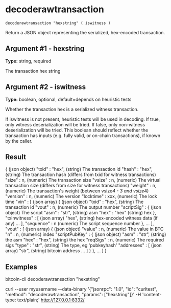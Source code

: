 # decoderawtransaction

`decoderawtransaction "hexstring" ( iswitness )`

Return a JSON object representing the serialized, hex-encoded transaction.

## Argument #1 - hexstring

**Type:** string, required

The transaction hex string

## Argument #2 - iswitness

**Type:** boolean, optional, default=depends on heuristic tests

Whether the transaction hex is a serialized witness transaction.

If iswitness is not present, heuristic tests will be used in decoding. If true, only witness deserialization will be tried. If false, only non-witness deserialization will be tried. This boolean should reflect whether the transaction has inputs (e.g. fully valid, or on-chain transactions), if known by the caller.

## Result

{                           (json object)
  "txid" : "hex",           (string) The transaction id
  "hash" : "hex",           (string) The transaction hash (differs from txid for witness transactions)
  "size" : n,               (numeric) The transaction size
  "vsize" : n,              (numeric) The virtual transaction size (differs from size for witness transactions)
  "weight" : n,             (numeric) The transaction's weight (between vsize*4 - 3 and vsize*4)
  "version" : n,            (numeric) The version
  "locktime" : xxx,         (numeric) The lock time
  "vin" : [                 (json array)
    {                       (json object)
      "txid" : "hex",       (string) The transaction id
      "vout" : n,           (numeric) The output number
      "scriptSig" : {       (json object) The script
        "asm" : "str",      (string) asm
        "hex" : "hex"       (string) hex
      },
      "txinwitness" : [     (json array)
        "hex",              (string) hex-encoded witness data (if any)
        ...
      ],
      "sequence" : n        (numeric) The script sequence number
    },
    ...
  ],
  "vout" : [                (json array)
    {                       (json object)
      "value" : n,          (numeric) The value in BTC
      "n" : n,              (numeric) index
      "scriptPubKey" : {    (json object)
        "asm" : "str",      (string) the asm
        "hex" : "hex",      (string) the hex
        "reqSigs" : n,      (numeric) The required sigs
        "type" : "str",     (string) The type, eg 'pubkeyhash'
        "addresses" : [     (json array)
          "str",            (string) bitcoin address
          ...
        ]
      }
    },
    ...
  ]
}

## Examples

bitcoin-cli decoderawtransaction "hexstring"

curl --user myusername --data-binary '{"jsonrpc": "1.0", "id": "curltest", "method": "decoderawtransaction", "params": ["hexstring"]}' -H 'content-type: text/plain;' http://127.0.0.1:8332/
